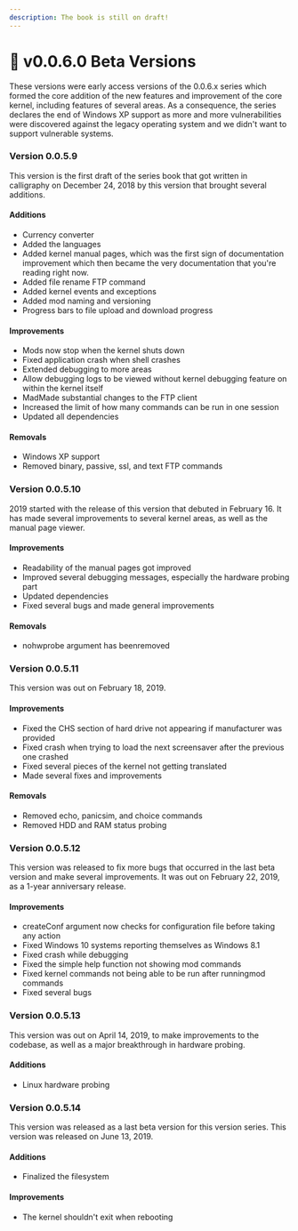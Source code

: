 ```yaml
---
description: The book is still on draft!
---
```


# 📄 v0.0.6.0 Beta Versions

These versions were early access versions of the 0.0.6.x series which formed the core addition of the new features and improvement of the core kernel, including features of several areas. As a consequence, the series declares the end of Windows XP support as more and more vulnerabilities were discovered against the legacy operating system and we didn't want to support vulnerable systems.

### Version 0.0.5.9

This version is the first draft of the series book that got written in calligraphy on December 24, 2018 by this version that brought several additions.

#### Additions

* Currency converter
* Added the languages
* Added kernel manual pages, which was the first sign of documentation improvement which then became the very documentation that you're reading right now.
* Added file rename FTP command
* Added kernel events and exceptions
* Added mod naming and versioning
* Progress bars to file upload and download progress

#### Improvements

* Mods now stop when the kernel shuts down
* Fixed application crash when shell crashes
* Extended debugging to more areas
* Allow debugging logs to be viewed without kernel debugging feature on within the kernel itself
* MadMade substantial changes to the FTP client
* Increased the limit of how many commands can be run in one session
* Updated all dependencies

#### Removals

* Windows XP support
* Removed binary, passive, ssl, and text FTP commands

### Version 0.0.5.10

2019 started with the release of this version that debuted in February 16. It has made several improvements to several kernel areas, as well as the manual page viewer.

#### Improvements

* Readability of the manual pages got improved
* Improved several debugging messages, especially the hardware probing part
* Updated dependencies
* Fixed several bugs and made general improvements

#### Removals

* nohwprobe argument has beenremoved

### Version 0.0.5.11

This version was out on February 18, 2019.

#### Improvements

* Fixed the CHS section of hard drive not appearing if manufacturer was provided
* Fixed crash when trying to load the next screensaver after the previous one crashed
* Fixed several pieces of the kernel not getting translated
* Made several fixes and improvements

#### Removals

* Removed echo, panicsim, and choice commands
* Removed HDD and RAM status probing

### Version 0.0.5.12

This version was released to fix more bugs that occurred in the last beta version and make several improvements. It was out on February 22, 2019, as a 1-year anniversary release.

#### Improvements

* createConf argument now checks for configuration file before taking any action
* Fixed Windows 10 systems reporting themselves as Windows 8.1
* Fixed crash while debugging
* Fixed the simple help function not showing mod commands
* Fixed kernel commands not being able to be run after runningmod commands
* Fixed several bugs

### Version 0.0.5.13

This version was out on April 14, 2019, to make improvements to the codebase, as well as a major breakthrough in hardware probing.

#### Additions

* Linux hardware probing

### Version 0.0.5.14

This version was released as a last beta version for this version series. This version was released on June 13, 2019.

#### Additions

* Finalized the filesystem

#### Improvements

* The kernel shouldn't exit when rebooting
